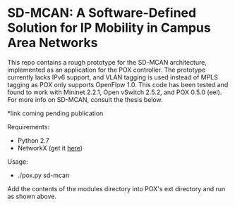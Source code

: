 # SD-MCAN: A Software-Defined Solution for IP Mobility in Campus Area Networks

This repo contains a rough prototype for the SD-MCAN architecture, implemented as an application for the POX controller. The prototype currently lacks IPv6 support, and VLAN tagging is used instead of MPLS tagging as POX only supports OpenFlow 1.0. This code has been tested and found to work with Mininet 2.2.1, Open vSwitch 2.5.2, and POX 0.5.0 (eel). For more info on SD-MCAN, consult the thesis below.

*link coming pending publication

Requirements:

- Python 2.7
- NetworkX (get it [here](https://github.com/networkx/networkx.git))

Usage:

- ./pox.py sd-mcan

Add the contents of the modules directory into POX's ext directory and run as shown above.

